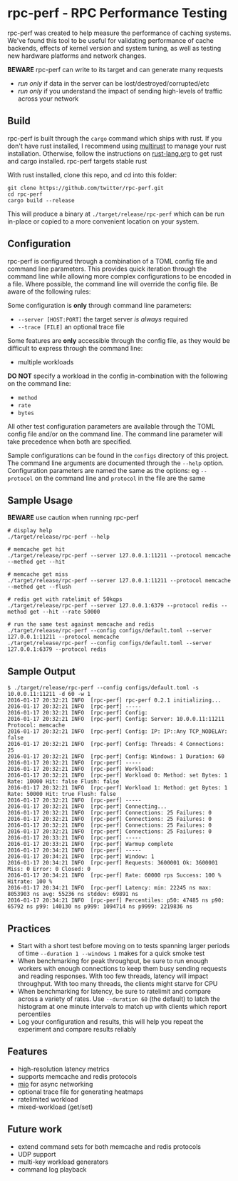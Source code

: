 # rpc-perf - RPC Performance Testing

rpc-perf was created to help measure the performance of caching systems. We've found this tool to be useful for validating performance of cache backends, effects of kernel version and system tuning, as well as testing new hardware platforms and network changes.

**BEWARE** rpc-perf can write to its target and can generate many requests
* *run only* if data in the server can be lost/destroyed/corrupted/etc
* *run only* if you understand the impact of sending high-levels of traffic across your network

## Build

rpc-perf is built through the `cargo` command which ships with rust. If you don't have rust installed, I recommend using [multirust][1] to manage your rust installation. Otherwise, follow the instructions on [rust-lang.org][2] to get rust and cargo installed. rpc-perf targets stable rust

With rust installed, clone this repo, and cd into this folder:

```shell
git clone https://github.com/twitter/rpc-perf.git
cd rpc-perf
cargo build --release
```

This will produce a binary at `./target/release/rpc-perf` which can be run in-place or copied to a more convenient location on your system.

## Configuration

rpc-perf is configured through a combination of a TOML config file and command line parameters. This provides quick iteration through the command line while allowing more complex configurations to be encoded in a file. Where possible, the command line will override the config file. Be aware of the following rules:

Some configuration is **only** through command line parameters:
* `--server [HOST:PORT]` the target server *is always* required
* `--trace [FILE]` an optional trace file

Some features are **only** accessible through the config file, as they would be difficult to express through the command line:
* multiple workloads

**DO NOT** specify a workload in the config in-combination with the following on the command line:
* `method`
* `rate`
* `bytes`

All other test configuration parameters are available through the TOML config file and/or on the command line. The command line parameter will take precedence when both are specified.

Sample configurations can be found in the `configs` directory of this project. The command line arguments are documented through the `--help` option. Configuration parameters are named the same as the options: eg `--protocol` on the command line and `protocol` in the file are the same

## Sample Usage

**BEWARE** use caution when running rpc-perf

```shell
# display help
./target/release/rpc-perf --help

# memcache get hit
./target/release/rpc-perf --server 127.0.0.1:11211 --protocol memcache --method get --hit

# memcache get miss
./target/release/rpc-perf --server 127.0.0.1:11211 --protocol memcache --method get --flush

# redis get with ratelimit of 50kqps
./target/release/rpc-perf --server 127.0.0.1:6379 --protocol redis --method get --hit --rate 50000

# run the same test against memcache and redis
./target/release/rpc-perf --config configs/default.toml --server 127.0.0.1:11211 --protocol memcache
./target/release/rpc-perf --config configs/default.toml --server 127.0.0.1:6379 --protocol redis
```

## Sample Output

```
$ ./target/release/rpc-perf --config configs/default.toml -s 10.0.0.11:11211 -d 60 -w 1
2016-01-17 20:32:21 INFO  [rpc-perf] rpc-perf 0.2.1 initializing...
2016-01-17 20:32:21 INFO  [rpc-perf] -----
2016-01-17 20:32:21 INFO  [rpc-perf] Config:
2016-01-17 20:32:21 INFO  [rpc-perf] Config: Server: 10.0.0.11:11211 Protocol: memcache
2016-01-17 20:32:21 INFO  [rpc-perf] Config: IP: IP::Any TCP_NODELAY: false
2016-01-17 20:32:21 INFO  [rpc-perf] Config: Threads: 4 Connections: 25
2016-01-17 20:32:21 INFO  [rpc-perf] Config: Windows: 1 Duration: 60
2016-01-17 20:32:21 INFO  [rpc-perf] -----
2016-01-17 20:32:21 INFO  [rpc-perf] Workload:
2016-01-17 20:32:21 INFO  [rpc-perf] Workload 0: Method: set Bytes: 1 Rate: 10000 Hit: false Flush: false
2016-01-17 20:32:21 INFO  [rpc-perf] Workload 1: Method: get Bytes: 1 Rate: 50000 Hit: true Flush: false
2016-01-17 20:32:21 INFO  [rpc-perf] -----
2016-01-17 20:32:21 INFO  [rpc-perf] Connecting...
2016-01-17 20:32:21 INFO  [rpc-perf] Connections: 25 Failures: 0
2016-01-17 20:32:21 INFO  [rpc-perf] Connections: 25 Failures: 0
2016-01-17 20:32:21 INFO  [rpc-perf] Connections: 25 Failures: 0
2016-01-17 20:32:21 INFO  [rpc-perf] Connections: 25 Failures: 0
2016-01-17 20:33:21 INFO  [rpc-perf] -----
2016-01-17 20:33:21 INFO  [rpc-perf] Warmup complete
2016-01-17 20:34:21 INFO  [rpc-perf] -----
2016-01-17 20:34:21 INFO  [rpc-perf] Window: 1
2016-01-17 20:34:21 INFO  [rpc-perf] Requests: 3600001 Ok: 3600001 Miss: 0 Error: 0 Closed: 0
2016-01-17 20:34:21 INFO  [rpc-perf] Rate: 60000 rps Success: 100 % Hitrate: 100 %
2016-01-17 20:34:21 INFO  [rpc-perf] Latency: min: 22245 ns max: 8053903 ns avg: 55236 ns stddev: 69891 ns
2016-01-17 20:34:21 INFO  [rpc-perf] Percentiles: p50: 47485 ns p90: 65792 ns p99: 140130 ns p999: 1094714 ns p9999: 2219836 ns
```

## Practices

* Start with a short test before moving on to tests spanning larger periods of time `--duration 1 --windows 1` makes for a quick smoke test
* When benchmarking for peak throughput, be sure to run enough workers with enough connections to keep them busy sending requests and reading responses. With too few threads, latency will impact throughput. With too many threads, the clients might starve for CPU
* When benchmarking for latency, be sure to ratelimit and compare across a variety of rates. Use `--duration 60` (the default) to latch the histogram at one minute intervals to match up with clients which report percentiles
* Log your configuration and results, this will help you repeat the experiment and compare results reliably

## Features

* high-resolution latency metrics
* supports memcache and redis protocols
* [mio][3] for async networking
* optional trace file for generating heatmaps
* ratelimited workload
* mixed-workload (get/set)

## Future work

* extend command sets for both memcache and redis protocols
* UDP support
* multi-key workload generators
* command log playback

[1]: https://github.com/brson/multirust
[2]: https://rust-lang.org/
[3]: https://github.com/carllerche/mio